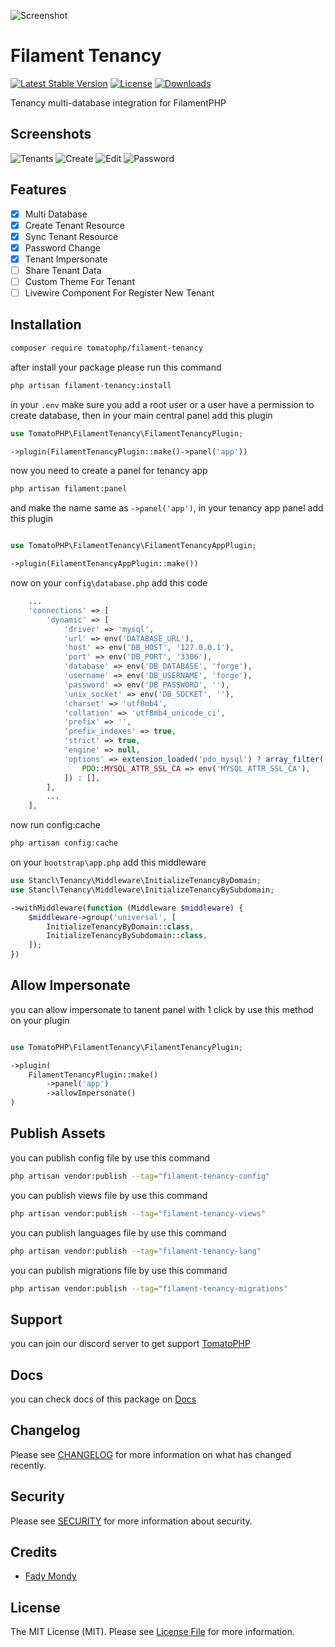 ![Screenshot](https://raw.githubusercontent.com/tomatophp/filament-tenancy/master/arts/3x1io-tomato-tenancy.jpg)

# Filament Tenancy

[![Latest Stable Version](https://poser.pugx.org/tomatophp/filament-tenancy/version.svg)](https://packagist.org/packages/tomatophp/filament-tenancy)
[![License](https://poser.pugx.org/tomatophp/filament-tenancy/license.svg)](https://packagist.org/packages/tomatophp/filament-tenancy)
[![Downloads](https://poser.pugx.org/tomatophp/filament-tenancy/d/total.svg)](https://packagist.org/packages/tomatophp/filament-tenancy)

Tenancy multi-database integration for FilamentPHP

## Screenshots

![Tenants](https://raw.githubusercontent.com/tomatophp/filament-tenancy/master/arts/tenants.png)
![Create](https://raw.githubusercontent.com/tomatophp/filament-tenancy/master/arts/create.png)
![Edit](https://raw.githubusercontent.com/tomatophp/filament-tenancy/master/arts/edit.png)
![Password](https://raw.githubusercontent.com/tomatophp/filament-tenancy/master/arts/password.png)

## Features

- [x] Multi Database
- [x] Create Tenant Resource
- [x] Sync Tenant Resource
- [x] Password Change
- [x] Tenant Impersonate
- [ ] Share Tenant Data
- [ ] Custom Theme For Tenant
- [ ] Livewire Component For Register New Tenant

## Installation

```bash
composer require tomatophp/filament-tenancy
```
after install your package please run this command

```bash
php artisan filament-tenancy:install
```

in your `.env` make sure you add a root user or a user have a permission to create database, then in your main central panel add this plugin

```php
use TomatoPHP\FilamentTenancy\FilamentTenancyPlugin;

->plugin(FilamentTenancyPlugin::make()->panel('app'))

```

now you need to create a panel for tenancy app

```bash
php artisan filament:panel
```

and make the name same as `->panel('app')`, in your tenancy app panel add this plugin

```php

use TomatoPHP\FilamentTenancy\FilamentTenancyAppPlugin;

->plugin(FilamentTenancyAppPlugin::make())
```

now on your `config\database.php` add this code

```php
    ...
    'connections' => [
        'dynamic' => [
            'driver' => 'mysql',
            'url' => env('DATABASE_URL'),
            'host' => env('DB_HOST', '127.0.0.1'),
            'port' => env('DB_PORT', '3306'),
            'database' => env('DB_DATABASE', 'forge'),
            'username' => env('DB_USERNAME', 'forge'),
            'password' => env('DB_PASSWORD', ''),
            'unix_socket' => env('DB_SOCKET', ''),
            'charset' => 'utf8mb4',
            'collation' => 'utf8mb4_unicode_ci',
            'prefix' => '',
            'prefix_indexes' => true,
            'strict' => true,
            'engine' => null,
            'options' => extension_loaded('pdo_mysql') ? array_filter([
                PDO::MYSQL_ATTR_SSL_CA => env('MYSQL_ATTR_SSL_CA'),
            ]) : [],
        ],
        ...
    ],  
```
now run config:cache

```php
php artisan config:cache
```

on your `bootstrap\app.php` add this middleware

```php
use Stancl\Tenancy\Middleware\InitializeTenancyByDomain;
use Stancl\Tenancy\Middleware\InitializeTenancyBySubdomain;

->withMiddleware(function (Middleware $middleware) {
    $middleware->group('universal', [
        InitializeTenancyByDomain::class,
        InitializeTenancyBySubdomain::class,
    ]);
})
```

## Allow Impersonate

you can allow impersonate to tanent panel with 1 click by use this method on your plugin

```php

use TomatoPHP\FilamentTenancy\FilamentTenancyPlugin;

->plugin(
    FilamentTenancyPlugin::make()
        ->panel('app')
        ->allowImpersonate()
)
```


## Publish Assets

you can publish config file by use this command

```bash
php artisan vendor:publish --tag="filament-tenancy-config"
```

you can publish views file by use this command

```bash
php artisan vendor:publish --tag="filament-tenancy-views"
```

you can publish languages file by use this command

```bash
php artisan vendor:publish --tag="filament-tenancy-lang"
```

you can publish migrations file by use this command

```bash
php artisan vendor:publish --tag="filament-tenancy-migrations"
```

## Support

you can join our discord server to get support [TomatoPHP](https://discord.gg/Xqmt35Uh)

## Docs

you can check docs of this package on [Docs](https://docs.tomatophp.com/plugins/laravel-package-generator)

## Changelog

Please see [CHANGELOG](CHANGELOG.md) for more information on what has changed recently.

## Security

Please see [SECURITY](SECURITY.md) for more information about security.

## Credits

- [Fady Mondy](mailto:info@3x1.io)

## License

The MIT License (MIT). Please see [License File](LICENSE.md) for more information.
